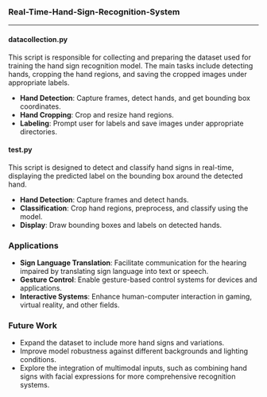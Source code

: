 ### Real-Time-Hand-Sign-Recognition-System

___

#### datacollection.py
This script is responsible for collecting and preparing the dataset used for training the hand sign recognition model. The main tasks include detecting hands, cropping the hand regions, and saving the cropped images under appropriate labels.
- **Hand Detection**: Capture frames, detect hands, and get bounding box coordinates.
- **Hand Cropping**: Crop and resize hand regions.
- **Labeling**: Prompt user for labels and save images under appropriate directories.
  
#### test.py
This script is designed to detect and classify hand signs in real-time, displaying the predicted label on the bounding box around the detected hand.
- **Hand Detection**: Capture frames and detect hands.
- **Classification**: Crop hand regions, preprocess, and classify using the model.
- **Display**: Draw bounding boxes and labels on detected hands.

### Applications
- **Sign Language Translation**: Facilitate communication for the hearing impaired by translating sign language into text or speech.
- **Gesture Control**: Enable gesture-based control systems for devices and applications.
- **Interactive Systems**: Enhance human-computer interaction in gaming, virtual reality, and other fields.
### Future Work
- Expand the dataset to include more hand signs and variations.
- Improve model robustness against different backgrounds and lighting conditions.
- Explore the integration of multimodal inputs, such as combining hand signs with facial expressions for more comprehensive recognition systems.
